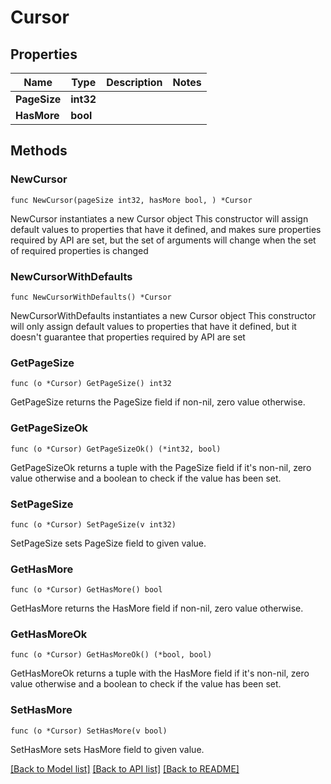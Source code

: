 # Cursor

## Properties

Name | Type | Description | Notes
------------ | ------------- | ------------- | -------------
**PageSize** | **int32** |  | 
**HasMore** | **bool** |  | 

## Methods

### NewCursor

`func NewCursor(pageSize int32, hasMore bool, ) *Cursor`

NewCursor instantiates a new Cursor object
This constructor will assign default values to properties that have it defined,
and makes sure properties required by API are set, but the set of arguments
will change when the set of required properties is changed

### NewCursorWithDefaults

`func NewCursorWithDefaults() *Cursor`

NewCursorWithDefaults instantiates a new Cursor object
This constructor will only assign default values to properties that have it defined,
but it doesn't guarantee that properties required by API are set

### GetPageSize

`func (o *Cursor) GetPageSize() int32`

GetPageSize returns the PageSize field if non-nil, zero value otherwise.

### GetPageSizeOk

`func (o *Cursor) GetPageSizeOk() (*int32, bool)`

GetPageSizeOk returns a tuple with the PageSize field if it's non-nil, zero value otherwise
and a boolean to check if the value has been set.

### SetPageSize

`func (o *Cursor) SetPageSize(v int32)`

SetPageSize sets PageSize field to given value.


### GetHasMore

`func (o *Cursor) GetHasMore() bool`

GetHasMore returns the HasMore field if non-nil, zero value otherwise.

### GetHasMoreOk

`func (o *Cursor) GetHasMoreOk() (*bool, bool)`

GetHasMoreOk returns a tuple with the HasMore field if it's non-nil, zero value otherwise
and a boolean to check if the value has been set.

### SetHasMore

`func (o *Cursor) SetHasMore(v bool)`

SetHasMore sets HasMore field to given value.



[[Back to Model list]](../README.md#documentation-for-models) [[Back to API list]](../README.md#documentation-for-api-endpoints) [[Back to README]](../README.md)


